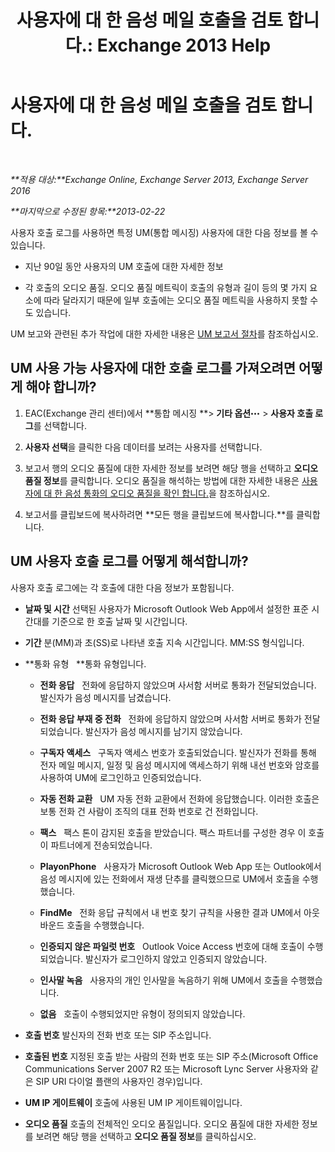 ﻿---
title: '사용자에 대 한 음성 메일 호출을 검토 합니다.: Exchange 2013 Help'
TOCTitle: 사용자에 대 한 음성 메일 호출을 검토 합니다.
ms:assetid: 95768fe3-3ae2-43bd-9cbf-18c3b85c4592
ms:mtpsurl: https://technet.microsoft.com/ko-kr/library/JJ659070(v=EXCHG.150)
ms:contentKeyID: 50556044
ms.date: 05/22/2018
mtps_version: v=EXCHG.150
ms.translationtype: MT
---

# 사용자에 대 한 음성 메일 호출을 검토 합니다.

 

_**적용 대상:**Exchange Online, Exchange Server 2013, Exchange Server 2016_

_**마지막으로 수정된 항목:**2013-02-22_

사용자 호출 로그를 사용하면 특정 UM(통합 메시징) 사용자에 대한 다음 정보를 볼 수 있습니다.

  - 지난 90일 동안 사용자의 UM 호출에 대한 자세한 정보

  - 각 호출의 오디오 품질. 오디오 품질 메트릭이 호출의 유형과 길이 등의 몇 가지 요소에 따라 달라지기 때문에 일부 호출에는 오디오 품질 메트릭을 사용하지 못할 수도 있습니다.

UM 보고와 관련된 추가 작업에 대한 자세한 내용은 [UM 보고서 절차](um-reports-procedures-exchange-2013-help.md)를 참조하십시오.

## UM 사용 가능 사용자에 대한 호출 로그를 가져오려면 어떻게 해야 합니까?

1.  EAC(Exchange 관리 센터)에서 **통합 메시징 **\> **기타 옵션**![기타 옵션 아이콘](images/JJ150550.5381819e-3b21-4873-8714-e9b956290b28(EXCHG.150).gif "기타 옵션 아이콘") \> **사용자 호출 로그**를 선택합니다.

2.  **사용자 선택**을 클릭한 다음 데이터를 보려는 사용자를 선택합니다.

3.  보고서 행의 오디오 품질에 대한 자세한 정보를 보려면 해당 행을 선택하고 **오디오 품질 정보**를 클릭합니다. 오디오 품질을 해석하는 방법에 대한 자세한 내용은 [사용자에 대 한 음성 통화의 오디오 품질을 확인 합니다.](investigate-the-audio-quality-of-voice-calls-for-a-user-exchange-2013-help.md)을 참조하십시오.

4.  보고서를 클립보드에 복사하려면 **모든 행을 클립보드에 복사합니다.**를 클릭합니다.

## UM 사용자 호출 로그를 어떻게 해석합니까?

사용자 호출 로그에는 각 호출에 대한 다음 정보가 포함됩니다.

  - **날짜 및 시간** 선택된 사용자가 Microsoft Outlook Web App에서 설정한 표준 시간대를 기준으로 한 호출 날짜 및 시간입니다.

  - **기간** 분(MM)과 초(SS)로 나타낸 호출 지속 시간입니다. MM:SS 형식입니다.

  - **통화 유형   **통화 유형입니다.
    
      - **전화 응답**   전화에 응답하지 않았으며 사서함 서버로 통화가 전달되었습니다. 발신자가 음성 메시지를 남겼습니다.
    
      - **전화 응답 부재 중 전화**   전화에 응답하지 않았으며 사서함 서버로 통화가 전달되었습니다. 발신자가 음성 메시지를 남기지 않았습니다.
    
      - **구독자 액세스**   구독자 액세스 번호가 호출되었습니다. 발신자가 전화를 통해 전자 메일 메시지, 일정 및 음성 메시지에 액세스하기 위해 내선 번호와 암호를 사용하여 UM에 로그인하고 인증되었습니다.
    
      - **자동 전화 교환**   UM 자동 전화 교환에서 전화에 응답했습니다. 이러한 호출은 보통 전화 건 사람이 조직의 대표 전화 번호로 건 전화입니다.
    
      - **팩스**   팩스 톤이 감지된 호출을 받았습니다. 팩스 파트너를 구성한 경우 이 호출이 파트너에게 전송되었습니다.
    
      - **PlayonPhone**   사용자가 Microsoft Outlook Web App 또는 Outlook에서 음성 메시지에 있는 전화에서 재생 단추를 클릭했으므로 UM에서 호출을 수행했습니다.
    
      - **FindMe**   전화 응답 규칙에서 내 번호 찾기 규칙을 사용한 결과 UM에서 아웃바운드 호출을 수행했습니다.
    
      - **인증되지 않은 파일럿 번호**   Outlook Voice Access 번호에 대해 호출이 수행되었습니다. 발신자가 로그인하지 않았고 인증되지 않았습니다.
    
      - **인사말 녹음**   사용자의 개인 인사말을 녹음하기 위해 UM에서 호출을 수행했습니다.
    
      - **없음**   호출이 수행되었지만 유형이 정의되지 않았습니다.

  - **호출 번호** 발신자의 전화 번호 또는 SIP 주소입니다.

  - **호출된 번호** 지정된 호출 받는 사람의 전화 번호 또는 SIP 주소(Microsoft Office Communications Server 2007 R2 또는 Microsoft Lync Server 사용자와 같은 SIP URI 다이얼 플랜의 사용자인 경우)입니다.

  - **UM IP 게이트웨이** 호출에 사용된 UM IP 게이트웨이입니다.

  - **오디오 품질** 호출의 전체적인 오디오 품질입니다. 오디오 품질에 대한 자세한 정보를 보려면 해당 행을 선택하고 **오디오 품질 정보**를 클릭하십시오.

